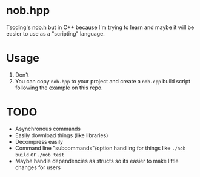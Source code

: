 # nob.hpp
Tsoding's [nob.h](https://github.com/tsoding/nob.h) but in C++ because I'm trying to learn and maybe it will be easier to use as a "scripting" language.

# Usage
1. Don't
2. You can copy `nob.hpp` to your project and create a `nob.cpp` build script following the example on this repo.

# TODO
- Asynchronous commands
- Easily download things (like libraries)
- Decompress easily
- Command line "subcommands"/option handling for things like `./nob build` or `./nob test`
- Maybe handle dependencies as structs so its easier to make little changes for users
